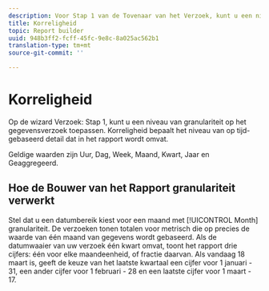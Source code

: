 ```yaml
---
description: Voor Stap 1 van de Tovenaar van het Verzoek, kunt u een niveau van granulariteit op het gegevensverzoek toepassen. Korreligheid bepaalt het niveau van op tijd-gebaseerd detail dat in het rapport wordt omvat.
title: Korreligheid
topic: Report builder
uuid: 948b3ff2-fcff-45fc-9e8c-8a025ac562b1
translation-type: tm+mt
source-git-commit: ''

---
```



# Korreligheid

Op de wizard Verzoek: Stap 1, kunt u een niveau van granulariteit op het gegevensverzoek toepassen. Korreligheid bepaalt het niveau van op tijd-gebaseerd detail dat in het rapport wordt omvat.

Geldige waarden zijn Uur, Dag, Week, Maand, Kwart, Jaar en Geaggregeerd.

## Hoe de Bouwer van het Rapport granulariteit verwerkt

Stel dat u een datumbereik kiest voor een maand met [!UICONTROL Month] granulariteit. De verzoeken tonen totalen voor metrisch die op precies de waarde van één maand van gegevens wordt gebaseerd. Als de datumwaaier van uw verzoek één kwart omvat, toont het rapport drie cijfers: één voor elke maandeenheid, of fractie daarvan. Als vandaag 18 maart is, geeft de keuze van het laatste kwartaal een cijfer voor 1 januari - 31, een ander cijfer voor 1 februari - 28 en een laatste cijfer voor 1 maart - 17.
